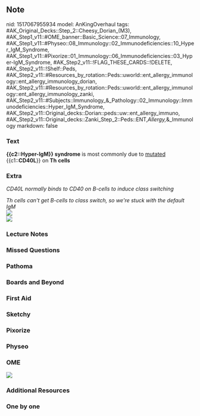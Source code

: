 ## Note
nid: 1517067955934
model: AnKingOverhaul
tags: #AK_Original_Decks::Step_2::Cheesy_Dorian_(M3), #AK_Step1_v11::#OME_banner::Basic_Science::07_Immunology, #AK_Step1_v11::#Physeo::08_Immunology::02_Immunodeficiencies::10_Hyper_IgM_Syndrome, #AK_Step1_v11::#Pixorize::01_Immunology::06_Immunodeficiencies::03_Hyper-IgM_Syndrome, #AK_Step2_v11::!FLAG_THESE_CARDS::!DELETE, #AK_Step2_v11::!Shelf::Peds, #AK_Step2_v11::#Resources_by_rotation::Peds::uworld::ent_allergy_immunology::ent_allergy_immunology_dorian, #AK_Step2_v11::#Resources_by_rotation::Peds::uworld::ent_allergy_immunology::ent_allergy_immunology_zanki, #AK_Step2_v11::#Subjects::Immunology_&_Pathology::02_Immunology::Immunodeficiencies::Hyper_IgM_Syndrome, #AK_Step2_v11::Original_decks::Dorian::peds::uw::ent_allergy_immuno, #AK_Step2_v11::Original_decks::Zanki_Step_2::Peds::ENT,_Allergy,_&_Immunology
markdown: false

### Text
<b>{{c2::Hyper-IgM}} syndrome</b> is most commonly due to
<u>mutated</u> {{c1::<b>CD40L</b>}} on <b>Th</b> <b>cells</b>

### Extra
<i>CD40L normally binds to CD40 on B-cells to induce class
switching</i>
<div>
  <div>
    <i>Th cells can't get B-cells to class switch, so we're stuck
    with the default IgM</i>
  </div>
  <div>
    <i><img src="paste-417019849605121.jpg"></i>
  </div>
</div>
<div>
  <div><img src="6CF56A05-E60E-4389-BED8-2E050D51D3EA.jpg"></div>
</div>

### Lecture Notes


### Missed Questions


### Pathoma


### Boards and Beyond


### First Aid


### Sketchy


### Pixorize


### Physeo


### OME
<div class="ome-widget">
  <a href=
  "https://onlinemeded.org/spa/immunology?ref=anki"><img src=
  "_OME_AnkiFlashcards_Topic_1.png"></a>
</div>

### Additional Resources


### One by one

